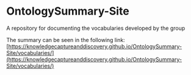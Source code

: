 # OntologySummary-Site
A repository for documenting the vocabularies developed by the group

The summary can be seen in the following link: [https://knowledgecaptureanddiscovery.github.io/OntologySummary-Site/vocabularies/](https://knowledgecaptureanddiscovery.github.io/OntologySummary-Site/vocabularies/)
